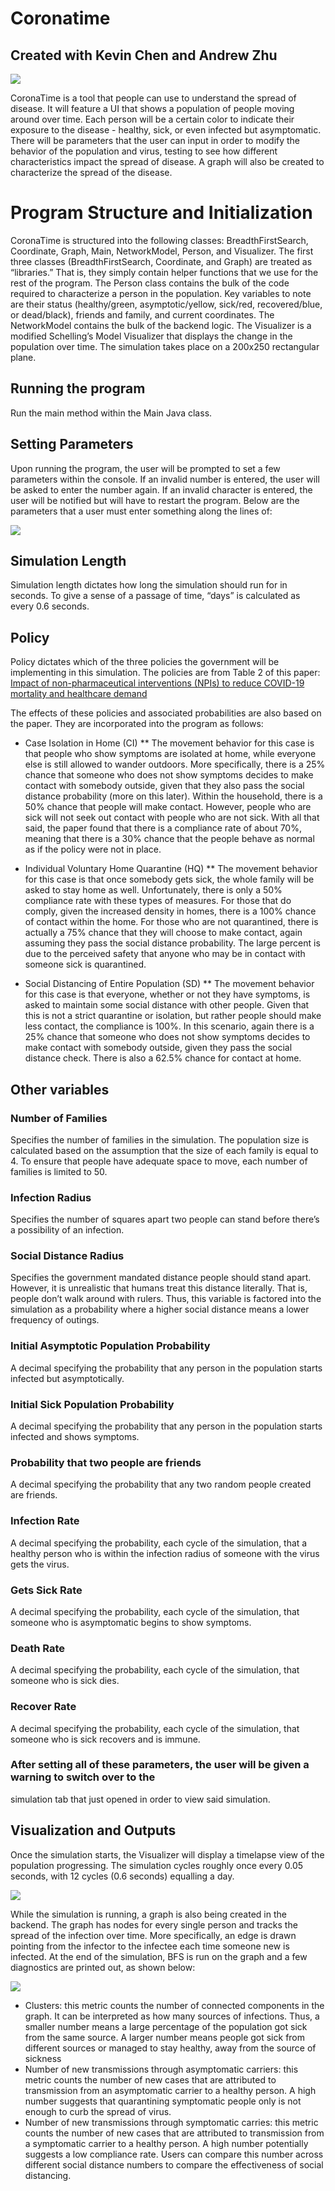 # Coronatime
## Created with Kevin Chen and Andrew Zhu
![](images/virus.png)

CoronaTime is a tool that people can use to understand the spread of disease.
It will feature a UI that shows a population of people moving around over time.
Each person will be a certain color to indicate their exposure to the disease -
healthy, sick, or even infected but asymptomatic. There will be parameters that
the user can input in order to modify the behavior of the population and virus,
testing to see how different characteristics impact the spread of disease.
A graph will also be created to characterize the spread of the disease.

# Program Structure and Initialization
CoronaTime is structured into the following classes: BreadthFirstSearch, Coordinate, Graph,
Main, NetworkModel, Person, and Visualizer. The first three classes (BreadthFirstSearch,
Coordinate, and Graph) are treated as “libraries.” That is, they simply contain helper functions
that we use for the rest of the program. The Person class contains the bulk of the code required
to characterize a person in the population. Key variables to note are their status (healthy/green,
asymptotic/yellow, sick/red, recovered/blue, or dead/black), friends and family, and current coordinates. The
NetworkModel contains the bulk of the backend logic. The Visualizer is a modified Schelling’s
Model Visualizer that displays the change in the population over time. The simulation takes
place on a 200x250 rectangular plane.

## Running the program
Run the main method within the Main Java class.

## Setting Parameters
Upon running the program, the user will be prompted to set a few parameters within the
console. If an invalid number is entered, the user will be asked to enter the number again. If an
invalid character is entered, the user will be notified but will have to restart the program. Below
are the parameters that a user must enter something along the lines of:

![](images/input.JPG)


## Simulation Length
Simulation length dictates how long the simulation should run for in seconds. To give a
sense of a passage of time, “days” is calculated as every 0.6 seconds.

## Policy
Policy dictates which of the three policies the government will be implementing in this
simulation. The policies are from Table 2 of this paper: [Impact of non-pharmaceutical
interventions (NPIs) to reduce COVID-19 mortality and healthcare demand](https://www.imperial.ac.uk/media/imperial-college/medicine/sph/ide/gida-fellowships/Imperial-College-COVID19-NPI-modelling-16-03-2020.pdfe)

The effects of these policies and associated probabilities are also based on the paper.
They are incorporated into the program as follows:

* Case Isolation in Home (CI)
** The movement behavior for this case is that people who show symptoms are
isolated at home, while everyone else is still allowed to wander outdoors. More
specifically, there is a 25% chance that someone who does not show symptoms
decides to make contact with somebody outside, given that they also pass the
social distance probability (more on this later). Within the household, there is a
50% chance that people will make contact. However, people who are sick will not
seek out contact with people who are not sick. With all that said, the paper found
that there is a compliance rate of about 70%, meaning that there is a 30%
chance that the people behave as normal as if the policy were not in place.

* Individual Voluntary Home Quarantine (HQ)
** The movement behavior for this case is that once somebody gets sick, the whole
family will be asked to stay home as well. Unfortunately, there is only a 50%
compliance rate with these types of measures. For those that do comply, given
the increased density in homes, there is a 100% chance of contact within the
home. For those who are not quarantined, there is actually a 75% chance that
they will choose to make contact, again assuming they pass the social distance
probability. The large percent is due to the perceived safety that anyone who may
be in contact with someone sick is quarantined.

* Social Distancing of Entire Population (SD)
** The movement behavior for this case is that everyone, whether or not they have
symptoms, is asked to maintain some social distance with other people. Given
that this is not a strict quarantine or isolation, but rather people should make less
contact, the compliance is 100%. In this scenario, again there is a 25% chance
that someone who does not show symptoms decides to make contact with
somebody outside, given they pass the social distance check. There is also a
62.5% chance for contact at home.

## Other variables

### Number of Families
Specifies the number of families in the simulation. The population size is calculated
based on the assumption that the size of each family is equal to 4. To ensure that people
have adequate space to move, each number of families is limited to 50.

### Infection Radius
Specifies the number of squares apart two people can stand before there’s a possibility
of an infection.

### Social Distance Radius
Specifies the government mandated distance people should stand apart. However, it is
unrealistic that humans treat this distance literally. That is, people don’t walk around with
rulers. Thus, this variable is factored into the simulation as a probability where a higher
social distance means a lower frequency of outings.

### Initial Asymptotic Population Probability
A decimal specifying the probability that any person in the population starts infected but
asymptotically.

### Initial Sick Population Probability
A decimal specifying the probability that any person in the population starts infected and
shows symptoms.

### Probability that two people are friends
A decimal specifying the probability that any two random people created are friends.

### Infection Rate
A decimal specifying the probability, each cycle of the simulation, that a healthy person
who is within the infection radius of someone with the virus gets the virus.

### Gets Sick Rate
A decimal specifying the probability, each cycle of the simulation, that someone who is
asymptomatic begins to show symptoms.

### Death Rate
A decimal specifying the probability, each cycle of the simulation, that someone who is
sick dies.

### Recover Rate
A decimal specifying the probability, each cycle of the simulation, that someone who is
sick recovers and is immune.

### After setting all of these parameters, the user will be given a warning to switch over to the
simulation tab that just opened in order to view said simulation.

## Visualization and Outputs
Once the simulation starts, the Visualizer will display a timelapse view of the population
progressing. The simulation cycles roughly once every 0.05 seconds, with 12 cycles (0.6
seconds) equalling a day.

![](images/output.JPG)

While the simulation is running, a graph is also being created in the backend. The graph has
nodes for every single person and tracks the spread of the infection over time. More specifically,
an edge is drawn pointing from the infector to the infectee each time someone new is infected.
At the end of the simulation, BFS is run on the graph and a few diagnostics are printed out, as shown below: 

![](images/output_data.JPG)

* Clusters: this metric counts the number of connected components in the graph. It can
be interpreted as how many sources of infections. Thus, a smaller number means a
large percentage of the population got sick from the same source. A larger number
means people got sick from different sources or managed to stay healthy, away from the
source of sickness
* Number of new transmissions through asymptomatic carriers: this metric counts
the number of new cases that are attributed to transmission from an asymptomatic
carrier to a healthy person. A high number suggests that quarantining symptomatic
people only is not enough to curb the spread of virus.
* Number of new transmissions through symptomatic carries: this metric counts the
number of new cases that are attributed to transmission from a symptomatic carrier to a
healthy person. A high number potentially suggests a low compliance rate. Users can
compare this number across different social distance numbers to compare the
effectiveness of social distancing.

